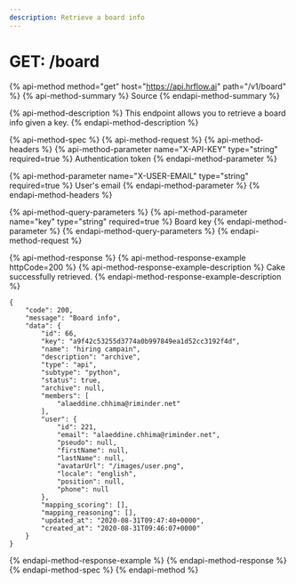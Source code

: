 ```yaml
---
description: Retrieve a board info
---
```


# GET: /board

{% api-method method="get" host="https://api.hrflow.ai" path="/v1/board" %}
{% api-method-summary %}
Source
{% endapi-method-summary %}

{% api-method-description %}
This endpoint allows you to retrieve a board info given a key.
{% endapi-method-description %}

{% api-method-spec %}
{% api-method-request %}
{% api-method-headers %}
{% api-method-parameter name="X-API-KEY" type="string" required=true %}
Authentication token
{% endapi-method-parameter %}

{% api-method-parameter name="X-USER-EMAIL" type="string" required=true %}
User's email
{% endapi-method-parameter %}
{% endapi-method-headers %}

{% api-method-query-parameters %}
{% api-method-parameter name="key" type="string" required=true %}
Board key
{% endapi-method-parameter %}
{% endapi-method-query-parameters %}
{% endapi-method-request %}

{% api-method-response %}
{% api-method-response-example httpCode=200 %}
{% api-method-response-example-description %}
Cake successfully retrieved.
{% endapi-method-response-example-description %}

```
{
    "code": 200,
    "message": "Board info",
    "data": {
        "id": 66,
        "key": "a9f42c53255d3774a0b997849ea1d52cc3192f4d",
        "name": "hiring campain",
        "description": "archive",
        "type": "api",
        "subtype": "python",
        "status": true,
        "archive": null,
        "members": [
            "alaeddine.chhima@riminder.net"
        ],
        "user": {
            "id": 221,
            "email": "alaeddine.chhima@riminder.net",
            "pseudo": null,
            "firstName": null,
            "lastName": null,
            "avatarUrl": "/images/user.png",
            "locale": "english",
            "position": null,
            "phone": null
        },
        "mapping_scoring": [],
        "mapping_reasoning": [],
        "updated_at": "2020-08-31T09:47:40+0000",
        "created_at": "2020-08-31T09:46:07+0000"
    }
}
```
{% endapi-method-response-example %}
{% endapi-method-response %}
{% endapi-method-spec %}
{% endapi-method %}



